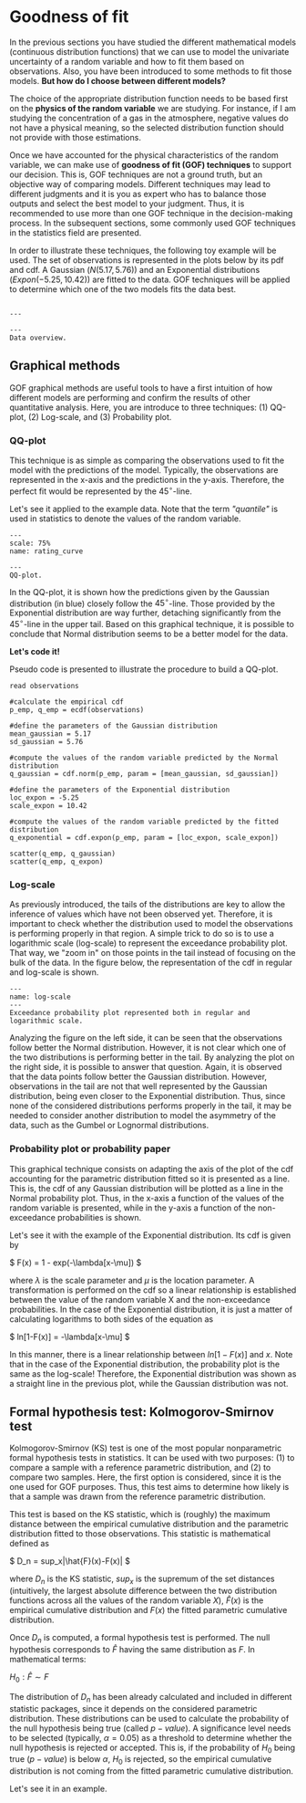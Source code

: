 
# Goodness of fit

In the previous sections you have studied the different mathematical models (continuous distribution functions) that we can use to model the univariate uncertainty of a random variable and how to fit them based on observations. Also, you have been introduced to some methods to fit those models. **But how do I choose between different models?**

The choice of the appropriate distribution function needs to be based first on the **physics of the random variable** we are studying. For instance, if I am studying the concentration of a gas in the atmosphere, negative values do not have a physical meaning, so the selected distribution function should not provide with those estimations.

Once we have accounted for the physical characteristics of the random variable, we can make use of **goodness of fit (GOF) techniques** to support our decision. This is, GOF techniques are not a ground truth, but an objective way of comparing models. Different techniques may lead to different judgments and it is you as expert who has to balance those outputs and select the best model to your judgment. Thus, it is recommended to use more than one GOF technique in the decision-making process. In the subsequent sections, some commonly used GOF techniques in the statistics field are presented.

In order to illustrate these techniques, the following toy example will be used. The set of observations is represented in the plots below by its pdf and cdf. A Gaussian ($N(5.17, 5.76)$) and an Exponential distributions ($Expon(-5.25, 10.42)$) are fitted to the data. GOF techniques will be applied to determine which one of the two models fits the data best.

```{figure} /sandbox/1-7-continuous/figures/GOF_data.png

---

---
Data overview.
```

## Graphical methods

GOF graphical methods are useful tools to have a first intuition of how different models are performing and confirm the results of other quantitative analysis. Here, you are introduce to three techniques: (1) QQ-plot, (2) Log-scale, and (3) Probability plot.

### QQ-plot

This technique is as simple as comparing the observations used to fit the model with the predictions of the model. Typically, the observations are represented in the x-axis and the predictions in the y-axis. Therefore, the perfect fit would be represented by the $45 ^\circ$-line.

Let's see it applied to the example data. Note that the term *"quantile"* is used in statistics to denote the values of the random variable.

```{figure} /sandbox/1-7-continuous/figures/QQplot.png
---
scale: 75%
name: rating_curve

---
QQ-plot.
```

In the QQ-plot, it is shown how the predictions given by the Gaussian distribution (in blue) closely follow the $45 ^\circ$-line. Those provided by the Exponential distribution are way further, detaching significantly from the $45 ^\circ$-line in the upper tail. Based on this graphical technique, it is possible to conclude that Normal distribution seems to be a better model for the data.


**Let's code it!**

Pseudo code is presented to illustrate the procedure to build a QQ-plot.

    read observations

    #calculate the empirical cdf
    p_emp, q_emp = ecdf(observations)

    #define the parameters of the Gaussian distribution
    mean_gaussian = 5.17
    sd_gaussian = 5.76
    
    #compute the values of the random variable predicted by the Normal distribution
    q_gaussian = cdf.norm(p_emp, param = [mean_gaussian, sd_gaussian])

    #define the parameters of the Exponential distribution
    loc_expon = -5.25
    scale_expon = 10.42
    
    #compute the values of the random variable predicted by the fitted distribution
    q_exponential = cdf.expon(p_emp, param = [loc_expon, scale_expon])
    
    scatter(q_emp, q_gaussian)
    scatter(q_emp, q_expon)


### Log-scale

As previously introduced, the tails of the distributions are key to allow the inference of values which have not been observed yet. Therefore, it is important to check whether the distribution used to model the observations is performing properly in that region. A simple trick to do so is to use a logarithmic scale (log-scale) to represent the exceedance probability plot. That way, we "zoom in" on those points in the tail instead of focusing on the bulk of the data. In the figure below, the representation of the cdf in regular and log-scale is shown.

```{figure} /sandbox/1-7-continuous/figures/log-scale.png
---
name: log-scale
---
Exceedance probability plot represented both in regular and logarithmic scale.
```

Analyzing the figure on the left side, it can be seen that the observations follow better the Normal distribution. However, it is not clear which one of the two distributions is performing better in the tail. By analyzing the plot on the right side, it is possible to answer that question. Again, it is observed that the data points follow better the Gaussian distribution. However, observations in the tail are not that well represented by the Gaussian distribution, being even closer to the Exponential distribution. Thus, since none of the considered distributions performs properly in the tail, it may be needed to consider another distribution to model the asymmetry of the data, such as the Gumbel or Lognormal distributions. 


### Probability plot or probability paper

This graphical technique consists on adapting the axis of the plot of the cdf accounting for the parametric distribution fitted so it is presented as a line. This is, the cdf of any Gaussian distribution will be plotted as a line in the Normal probability plot. Thus, in the x-axis a function of the values of the random variable is presented, while in the y-axis a function of the non-exceedance probabilities is shown. 

Let's see it with the example of the Exponential distribution. Its cdf is given by

$
F(x) = 1 - exp(-\lambda[x-\mu])
$

where $\lambda$ is the scale parameter and $\mu$ is the location parameter. A transformation is performed on the cdf so a linear relationship is established between the value of the random variable X and the non-exceedance probabilities. In the case of the Exponential distribution, it is just a matter of calculating logarithms to both sides of the equation as

$
ln[1-F(x)] = -\lambda[x-\mu]
$

In this manner, there is a linear relationship between $ln[1-F(x)]$ and $x$. Note that in the case of the Exponential distribution, the probability plot is the same as the log-scale! Therefore, the Exponential distribution was shown as a straight line in the previous plot, while the Gaussian distribution was not.

## Formal hypothesis test: Kolmogorov-Smirnov test

Kolmogorov-Smirnov (KS) test is one of the most popular nonparametric formal hypothesis tests in statistics. It can be used with two purposes: (1) to compare a sample with a reference parametric distribution, and (2) to compare two samples. Here, the first option is considered, since it is the one used for GOF purposes. Thus, this test aims to determine how likely is that a sample was drawn from the reference parametric distribution.

This test is based on the KS statistic, which is (roughly) the maximum distance between the empirical cumulative distribution and the parametric distribution fitted to those observations. This statistic is mathematical defined as

$
D_n = sup_x|\hat{F}(x)-F(x)|
$

where $D_n$ is the KS statistic, $sup_x$ is the supremum of the set distances (intuitively, the largest absolute difference between the two distribution functions across all the values of the random variable $X$), $\hat{F}(x)$ is the empirical cumulative distribution and $F(x)$ the fitted parametric cumulative distribution.

Once $D_n$ is computed, a formal hypothesis test is performed. The null hypothesis corresponds to $\hat{F}$ having the same distribution as $F$. In mathematical terms:

$H_0: \hat{F} \sim F$

The distribution of $D_n$ has been already calculated and included in different statistic packages, since it depends on the considered parametric distribution. These distributions can be used to calculate the probability of the null hypothesis being true (called $p-value$). A significance level needs to be selected (typically, $\alpha=0.05$) as a threshold to determine whether the null hypothesis is rejected or accepted. This is, if the probability of $H_0$ being true ($p-value$) is below $\alpha$, $H_0$ is rejected, so the empirical cumulative distribution is not coming from the fitted parametric cumulative distribution.

Let's see it in an example.











[^cunnane]: Cunnane (1979). A note on the Poisson assumption in partial duration series models. *Water Resources Research*, 15 (2), 489-494.

[^poisson]: Don't you remember it? Go back to our section in Poisson processes!